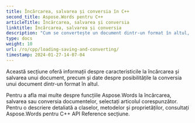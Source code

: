 ```yaml
---
title: Încărcarea, salvarea și conversia în C++
second_title: Aspose.Words pentru C++
articleTitle: Încărcarea, salvarea și conversia
linktitle: Încărcarea, salvarea și conversia
description: "Cum se convertește un document dintr-un format în altul, cum ar fi Word în PDF sau HTML în Markdown, precum și cum se încarcă și se salvează un document folosind C++."
type: docs
weight: 10
url: /ro/cpp/loading-saving-and-converting/
timestamp: 2024-01-27-14-07-04
---
```


Această secțiune oferă informații despre caracteristicile la încărcarea și salvarea unui document, precum și date despre posibilitățile la conversia unui document dintr-un format în altul.

Pentru a afla mai multe despre funcțiile Aspose.Words la încărcarea, salvarea sau conversia documentelor, selectați articolul corespunzător. Pentru o descriere detaliată a claselor, metodelor și proprietăților, consultați Aspose.Words pentru C++ API Reference secțiune.

